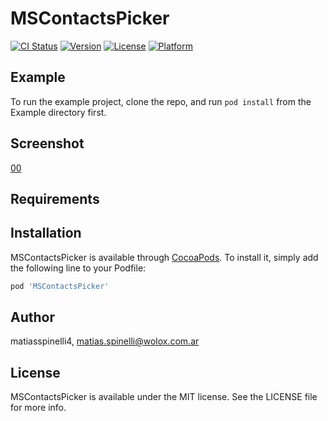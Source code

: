# MSContactsPicker

[![CI Status](https://img.shields.io/travis/matiasspinelli4/MSContactsPicker.svg?style=flat)](https://travis-ci.org/matiasspinelli4/MSContactsPicker)
[![Version](https://img.shields.io/cocoapods/v/MSContactsPicker.svg?style=flat)](https://cocoapods.org/pods/MSContactsPicker)
[![License](https://img.shields.io/cocoapods/l/MSContactsPicker.svg?style=flat)](https://cocoapods.org/pods/MSContactsPicker)
[![Platform](https://img.shields.io/cocoapods/p/MSContactsPicker.svg?style=flat)](https://cocoapods.org/pods/MSContactsPicker)

## Example

To run the example project, clone the repo, and run `pod install` from the Example directory first.

## Screenshot
[00](https://github.com/matiasspinelli4/MSContactsPicker/blob/master/MSContactsPicker.png)

## Requirements

## Installation

MSContactsPicker is available through [CocoaPods](https://cocoapods.org). To install
it, simply add the following line to your Podfile:

```ruby
pod 'MSContactsPicker'
```

## Author

matiasspinelli4, matias.spinelli@wolox.com.ar

## License

MSContactsPicker is available under the MIT license. See the LICENSE file for more info.
